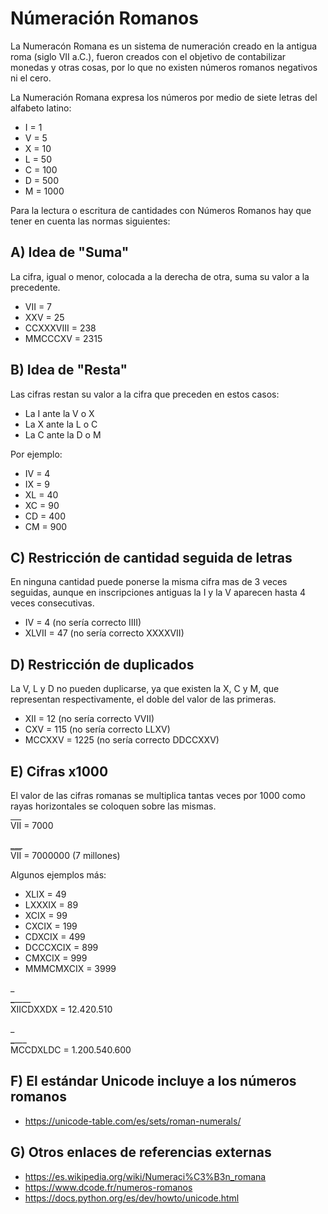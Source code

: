 # Númeración Romanos

La Numeracón Romana es un sistema de numeración creado en la antigua roma (siglo VII a.C.), fueron creados con el objetivo de contabilizar monedas y otras cosas, por lo que no existen números romanos negativos ni el cero.

La Numeración Romana expresa los números por medio de siete letras del alfabeto latino:
* I = 1
* V = 5
* X = 10
* L = 50
* C = 100
* D = 500
* M = 1000

Para la lectura o escritura de cantidades con Números Romanos hay que tener en cuenta las normas siguientes:

## A) Idea de "Suma"
La cifra, igual o menor, colocada a la derecha de otra, suma su valor a la precedente.
* VII = 7
* XXV = 25
* CCXXXVIII = 238
* MMCCCXV = 2315

## B) Idea de "Resta"
Las cifras restan su valor a la cifra que preceden en estos casos:
* La I ante la V o X
* La X ante la L o C
* La C ante la D o M

Por ejemplo:
* IV = 4
* IX = 9
* XL = 40
* XC = 90
* CD = 400
* CM = 900

## C) Restricción de cantidad seguida de letras
En ninguna cantidad puede ponerse la misma cifra mas de 3 veces seguidas, aunque en inscripciones antiguas la I y la V aparecen hasta 4 veces consecutivas.
* IV = 4 (no sería correcto IIII)
* XLVII = 47 (no sería correcto XXXXVII)

## D) Restricción de duplicados
La V, L y D no pueden duplicarse, ya que existen la X, C y M, que representan respectivamente, el doble del valor de las primeras.
* XII = 12 (no sería correcto VVII)
* CXV = 115 (no sería correcto LLXV)
* MCCXXV = 1225 (no sería correcto DDCCXXV)

## E) Cifras x1000
El valor de las cifras romanas se multiplica tantas veces por 1000 como rayas horizontales se coloquen sobre las mismas.

<span style="text-decoration:overline">VII</span> = 7000

\___<br>
<span style="text-decoration:overline">VII</span> = 7000000 (7 millones)

Algunos ejemplos más:
* XLIX = 49
* LXXXIX = 89
* XCIX = 99
* CXCIX = 199
* CDXCIX = 499
* DCCCXCIX = 899
* CMXCIX = 999
* MMMCMXCIX = 3999

\___<br>
\_______<br>
XIICDXXDX = 12.420.510

\___<br>
\______<br>
MCCDXLDC = 1.200.540.600

## F) El estándar Unicode incluye a los números romanos
* https://unicode-table.com/es/sets/roman-numerals/

## G) Otros enlaces de referencias externas
* https://es.wikipedia.org/wiki/Numeraci%C3%B3n_romana
* https://www.dcode.fr/numeros-romanos
* https://docs.python.org/es/dev/howto/unicode.html
